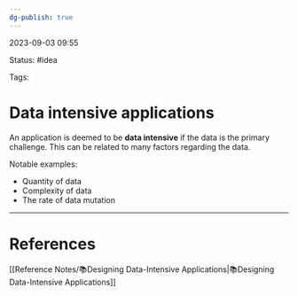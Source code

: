 ```yaml
---
dg-publish: true
---
```

2023-09-03 09:55

Status: #idea

Tags: 
# Data intensive applications

An application is deemed to be **data intensive** if the data is the primary challenge. This can be related to many factors regarding the data.

Notable examples:
- Quantity of data
- Complexity of data
- The rate of data mutation

---
# References
[[Reference Notes/📚Designing Data-Intensive Applications\|📚Designing Data-Intensive Applications]]